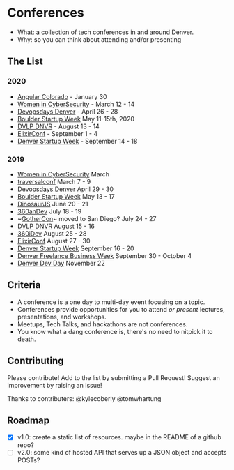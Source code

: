 # Conferences

- What: a collection of tech conferences in and around Denver.
- Why: so you can think about attending and/or presenting

## The List

### 2020
- [Angular Colorado](https://angularcolorado.com/) - January 30
- [Women in CyberSecurity](https://www.wicys.org/conference) - March 12 - 14
- [Devopsdays Denver](https://devopsdays.org/events/2020-denver/welcome/) - April 26 - 28
- [Boulder Startup Week](https://boulderstartupweek.com/) May 11-15th, 2020
- [DVLP DNVR](https://developdenver.org) - August 13 - 14
- [ElixirConf](https://elixirconf.com/) - September 1 - 4
- [Denver Startup Week](https://www.denverstartupweek.org/) - September 14 - 18

### 2019
- [Women in CyberSecurity](https://www.wicys.org/conference) March
- [traversalconf](https://traversalconf.com/) March 7 - 9
- [Devopsdays Denver](https://devopsdays.org/events/2019-denver/welcome/) April 29 - 30
- [Boulder Startup Week](https://boulderstartupweek.com/) May 13 - 17
- [DinosaurJS](https://www.dinosaurjs.org/) June 20 - 21
- [360anDev](http://360andev.com/) July 18 - 19
- ~[GotherCon](https://www.gophercon.com/)~ moved to San Diego? July 24 - 27
- [DVLP DNVR](https://developdenver.org/) August 15 - 16
- [360iDev](https://360idev.com/) August 25 - 28
- [ElixirConf](https://elixirconf.com/2019) August 27 - 30
- [Denver Startup Week](https://www.denverstartupweek.org/) September 16 - 20
- [Denver Freelance Business Week](https://freelancebusinessweek.com/denver/) September 30 - October 4
- [Denver Dev Day](https://denverdevday.github.io/nov-2019/) November 22

## Criteria

- A conference is a one day to multi-day event focusing on a topic.
- Conferences provide opportunities for you to attend *or present* lectures, presentations, and workshops.
- Meetups, Tech Talks, and hackathons are not conferences.
- You know what a dang conference is, there's no need to nitpick it to death.

## Contributing

Please contribute! Add to the list by submitting a Pull Request! Suggest an improvement by raising an Issue!

Thanks to contributers: @kylecoberly @tomwhartung

## Roadmap

- [x] v1.0: create a static list of resources. maybe in the README of a github repo?
- [ ] v2.0: some kind of hosted API that serves up a JSON object and accepts POSTs?
